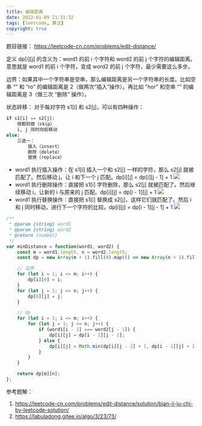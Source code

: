 ```yaml
---
title: 编辑距离
date: 2022-01-09 21:31:32
tags: [leetcode, 算法]
copyright: true
---
```

题目链接：
https://leetcode-cn.com/problems/edit-distance/

定义 dp[i][j] 的含义为：word1 的前 i 个字符和 word2 的前 j 个字符的编辑距离。意思就是 word1 的前 i 个字符，变成 word2 的前 j 个字符，最少需要这么多步。

边界：如果其中一个字符串是空串，那么编辑距离是另一个字符串的长度。比如空串 “” 和 “ro” 的编辑距离是 2（做两次“插入”操作）。再比如 "hor" 和空串 “” 的编辑距离是 3（做三次 “删除” 操作）。

状态转移：
对于每对字符 s1[i] 和 s2[j]，可以有四种操作：
```py
if s1[i] == s2[j]:
    啥都别做（skip）
    i, j 同时向前移动
else:
    三选一：
        插入（insert）
        删除（delete）
        替换（replace）
```
- word1 执行插入操作：在 s1[i] 插入一个和 s2[j] 一样的字符，那么 s2[j] 就被匹配了。然后移动 j，让 i 和下一个 j 匹配。dp[i][j] = dp[i][j - 1] + 1
![](https://cdn.jsdelivr.net/gh/Flower-F/picture@main/img/leetcode.png)
- word1 执行删除操作：直接把 s1[i] 字符删除，那么 s2[j] 就被匹配了。然后继续移动 i，让新的 i 与原来的 j 匹配。dp[i][j] = dp[i - 1][j] + 1
![](https://cdn.jsdelivr.net/gh/Flower-F/picture@main/img/leetcode4.png)
- word1 执行替换操作：直接把 s1[i] 替换成 s2[j]，这样它们就匹配了。然后 i 和 j 同时移动，进行下一个字符的比较。dp[i][j] = dp[i - 1][j - 1] + 1
![](https://cdn.jsdelivr.net/gh/Flower-F/picture@main/img/leetcode3.png)

```js
/**
 * @param {string} word1
 * @param {string} word2
 * @return {number}
 */
var minDistance = function(word1, word2) {
    const m = word1.length, n = word2.length;
    const dp = new Array(m + 1).fill(0).map(() => new Array(n + 1).fill(0));

    // 边界
    for (let i = 1; i <= m; i++) {
        dp[i][0] = i;
    }
    for (let j = 1; j <= n; j++) {
        dp[0][j] = j;
    }

    // dp
    for (let i = 1; i <= m; i++) {
        for (let j = 1; j <= n; j++) {
            if (word1[i - 1] === word2[j - 1]) {
                dp[i][j] = dp[i - 1][j - 1];
            } else {
                dp[i][j] = Math.min(dp[i][j - 1] + 1, dp[i - 1][j] + 1, dp[i - 1][j - 1] + 1);
            }
        }
    }

    return dp[m][n];
};
```

参考题解：
1. https://leetcode-cn.com/problems/edit-distance/solution/bian-ji-ju-chi-by-leetcode-solution/
2. https://labuladong.gitee.io/algo/3/23/73/